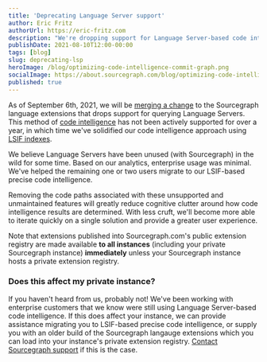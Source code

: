```yaml
---
title: 'Deprecating Language Server support'
author: Eric Fritz
authorUrl: https://eric-fritz.com
description: "We're dropping support for Language Server-based code intelligence from our product effective on 2021-09-01. Note that this will affect all instances that are not running a private extension registry, not just those upgrading to the current version of Sourcegraph."
publishDate: 2021-08-10T12:00-00:00
tags: [blog]
slug: deprecating-lsp
heroImage: /blog/optimizing-code-intelligence-commit-graph.png
socialImage: https://about.sourcegraph.com/blog/optimizing-code-intelligence-commit-graph.png
published: true
---
```


As of September 6th, 2021, we will be [merging a change](https://github.com/sourcegraph/code-intel-extensions/pull/664) to the Sourcegraph language extensions that drops support for querying Language Servers. This method of [code intelligence](https://docs.sourcegraph.com/code_intelligence) has not been actively supported for over a year, in which time we've solidified our code intelligence approach using [LSIF indexes](https://docs.sourcegraph.com/code_intelligence/explanations/precise_code_intelligence).

We believe Language Servers have been unused (with Sourcegraph) in the wild for some time. Based on our analytics, enterprise usage was minimal. We've helped the remaining one or two users migrate to our LSIF-based precise code intelligence.

Removing the code paths associated with these unsupported and unmaintained features will greatly reduce cognitive clutter around how code intelligence results are determined. With less cruft, we'll become more able to iterate quickly on a single solution and provide a greater user experience.

Note that extensions published into Sourcegraph.com's public extension registry are made available **to all instances** (including your private Sourcegraph instance) **immediately** unless your Sourcegraph instance hosts a private extension registry.

### Does this affect my private instance?

If you haven't heard from us, probably not! We've been working with enterprise customers that we know were still using Language Server-based code intelligence. If this does affect your instance, we can provide assistance migrating you to LSIF-based precise code intelligence, or supply you with an older build of the Sourcegraph langauge extensions which you can load into your instance's private extension registry. [Contact Sourcegraph support](https://about.sourcegraph.com/contact/) if this is the case.
